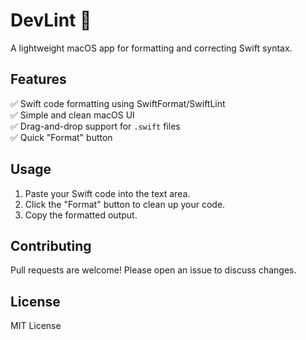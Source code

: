 # DevLint 🚀  
A lightweight macOS app for formatting and correcting Swift syntax.  

## Features  
✅ Swift code formatting using SwiftFormat/SwiftLint  
✅ Simple and clean macOS UI  
✅ Drag-and-drop support for `.swift` files  
✅ Quick "Format" button  

## Usage  
1. Paste your Swift code into the text area.
2. Click the "Format" button to clean up your code.
3. Copy the formatted output.

## Contributing  
Pull requests are welcome! Please open an issue to discuss changes.  

## License  
MIT License  


